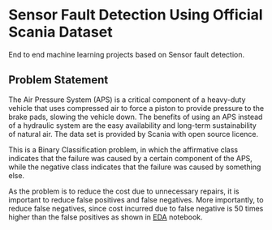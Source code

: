 # Sensor Fault Detection Using Official Scania Dataset
End to end machine learning projects based on Sensor fault detection. 

## Problem Statement
The Air Pressure System (APS) is a critical component of a heavy-duty vehicle that uses compressed air to force a piston to provide pressure to the brake pads, slowing the vehicle down. The benefits of using an APS instead of a hydraulic system are the easy availability and long-term sustainability of natural air. The data set is provided by Scania with open source licence.

This is a Binary Classification problem, in which the affirmative class indicates that the failure was caused by a certain component of the APS, while the negative class indicates that the failure was caused by something else.

As the problem is to reduce the cost due to unnecessary repairs, it is important to reduce false positives and false negatives. More importantly, to reduce false negatives, since cost incurred due to false negative is 50 times higher than the false positives as shown in [EDA](https://github.com/Bhardwaj-Saurabh/Sensor_Fault_Detection_Scania/blob/master/notebooks/Scania_APS_failure_prediction.ipynb) notebook.
